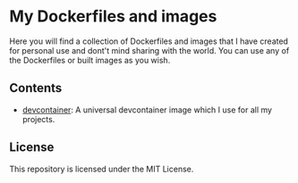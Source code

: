 # My Dockerfiles and images

Here you will find a collection of Dockerfiles and images that I have created for personal use and dont't mind sharing with the world.
You can use any of the Dockerfiles or built images as you wish.

## Contents

- [devcontainer](./devcontainer): A universal devcontainer image which I use for all my projects.

## License

This repository is licensed under the MIT License.
